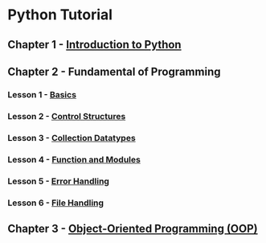 # Python Tutorial

## Chapter 1 - [Introduction to Python](https://github.com/wilfredpine/Python-Tutorial/edit/main/README.md)
## Chapter 2 - Fundamental of Programming
### Lesson 1 - [Basics](https://github.com/wilfredpine/Python-Tutorial/blob/main/collections.ipynb)
### Lesson 2 - [Control Structures](https://github.com/wilfredpine/Python-Tutorial/blob/main/collections.ipynb)
### Lesson 3 - [Collection Datatypes](https://github.com/wilfredpine/Python-Tutorial/blob/main/collections.ipynb)
### Lesson 4 - [Function and Modules](https://github.com/wilfredpine/Python-Tutorial/blob/main/collections.ipynb)
### Lesson 5 - [Error Handling](https://github.com/wilfredpine/Python-Tutorial/blob/main/collections.ipynb)
### Lesson 6 - [File Handling](https://github.com/wilfredpine/Python-Tutorial/blob/main/collections.ipynb)
## Chapter 3 - [Object-Oriented Programming (OOP)](https://github.com/wilfredpine/Python-Tutorial/blob/main/collections.ipynb)
